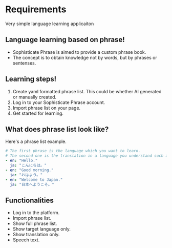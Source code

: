# Requirements

Very simple language learning applicaiton

## Language learning based on phrase!

- Sophisticate Phrase is aimed to provide a custom phrase book.
- The concept is to obtain knowledge not by words, but by phrases or sentenses.

## Learning steps!

1. Create yaml formatted phrase list. This could be whether AI generated or manually created.
2. Log in to your Sophisticate Phrase account.
3. Import phrase list on your page.
4. Get started for learning.

## What does phrase list look like?

Here's a phrase list example.
``` yaml
# The first phrase is the language which you want to learn.
# The second one is the translation in a language you understand such as your mother tongue.
- en: "Hello."
  ja: "こんにちは。"
- en: "Good morning."
  ja: "おはよう。"
- en: "Welcome to Japan."
  ja: "日本へようこそ。"
```

## Functionalities

- Log in to the platform.
- Import phrase list.
- Show full phrase list.
- Show target language only.
- Show translation only.
- Speech text.
